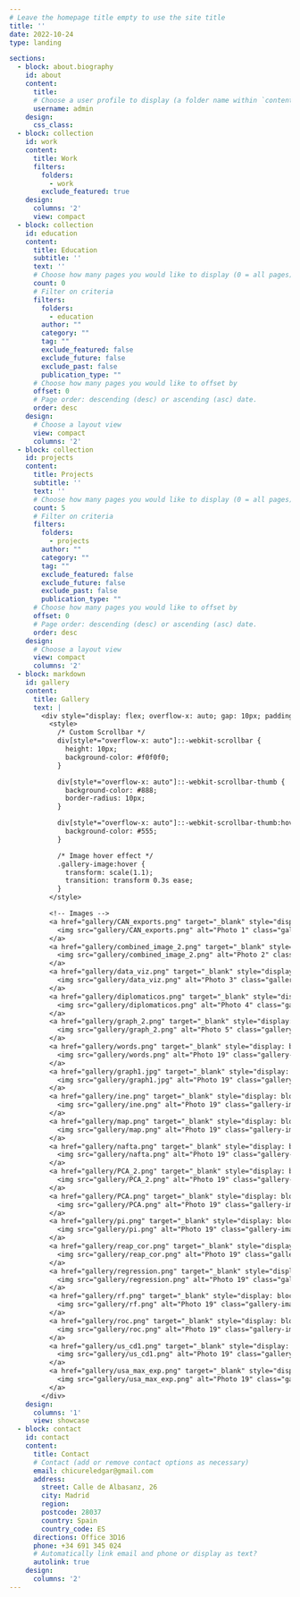 ```yaml
---
# Leave the homepage title empty to use the site title
title: ''
date: 2022-10-24
type: landing

sections:
  - block: about.biography
    id: about
    content:
      title: 
      # Choose a user profile to display (a folder name within `content/authors/`)
      username: admin
    design:
      css_class: 
  - block: collection
    id: work
    content:
      title: Work
      filters:
        folders:
          - work
        exclude_featured: true
    design:
      columns: '2'
      view: compact
  - block: collection
    id: education
    content:
      title: Education
      subtitle: ''
      text: ''
      # Choose how many pages you would like to display (0 = all pages)
      count: 0
      # Filter on criteria
      filters:
        folders:
          - education
        author: ""
        category: ""
        tag: ""
        exclude_featured: false
        exclude_future: false
        exclude_past: false
        publication_type: ""
      # Choose how many pages you would like to offset by
      offset: 0
      # Page order: descending (desc) or ascending (asc) date.
      order: desc
    design:
      # Choose a layout view
      view: compact
      columns: '2'  
  - block: collection
    id: projects
    content:
      title: Projects
      subtitle: ''
      text: ''
      # Choose how many pages you would like to display (0 = all pages)
      count: 5
      # Filter on criteria
      filters:
        folders:
          - projects
        author: ""
        category: ""
        tag: ""
        exclude_featured: false
        exclude_future: false
        exclude_past: false
        publication_type: ""
      # Choose how many pages you would like to offset by
      offset: 0
      # Page order: descending (desc) or ascending (asc) date.
      order: desc
    design:
      # Choose a layout view
      view: compact
      columns: '2'
  - block: markdown
    id: gallery
    content:
      title: Gallery
      text: |
        <div style="display: flex; overflow-x: auto; gap: 10px; padding: 20px; scroll-behavior: smooth;">
          <style>
            /* Custom Scrollbar */
            div[style*="overflow-x: auto"]::-webkit-scrollbar {
              height: 10px;
              background-color: #f0f0f0;
            }

            div[style*="overflow-x: auto"]::-webkit-scrollbar-thumb {
              background-color: #888;
              border-radius: 10px;
            }

            div[style*="overflow-x: auto"]::-webkit-scrollbar-thumb:hover {
              background-color: #555;
            }

            /* Image hover effect */
            .gallery-image:hover {
              transform: scale(1.1);
              transition: transform 0.3s ease;
            }
          </style>

          <!-- Images -->
          <a href="gallery/CAN_exports.png" target="_blank" style="display: block;">
            <img src="gallery/CAN_exports.png" alt="Photo 1" class="gallery-image" style="width: 150px; height: auto; border-radius: 8px; box-shadow: 0 4px 6px rgba(0, 0, 0, 0.1);">
          </a>
          <a href="gallery/combined_image_2.png" target="_blank" style="display: block;">
            <img src="gallery/combined_image_2.png" alt="Photo 2" class="gallery-image" style="width: 150px; height: auto; border-radius: 8px; box-shadow: 0 4px 6px rgba(0, 0, 0, 0.1);">
          </a>
          <a href="gallery/data_viz.png" target="_blank" style="display: block;">
            <img src="gallery/data_viz.png" alt="Photo 3" class="gallery-image" style="width: 150px; height: auto; border-radius: 8px; box-shadow: 0 4px 6px rgba(0, 0, 0, 0.1);">
          </a>
          <a href="gallery/diplomaticos.png" target="_blank" style="display: block;">
            <img src="gallery/diplomaticos.png" alt="Photo 4" class="gallery-image" style="width: 150px; height: auto; border-radius: 8px; box-shadow: 0 4px 6px rgba(0, 0, 0, 0.1);">
          </a>
          <a href="gallery/graph_2.png" target="_blank" style="display: block;">
            <img src="gallery/graph_2.png" alt="Photo 5" class="gallery-image" style="width: 150px; height: auto; border-radius: 8px; box-shadow: 0 4px 6px rgba(0, 0, 0, 0.1);">
          </a>
          <a href="gallery/words.png" target="_blank" style="display: block;">
            <img src="gallery/words.png" alt="Photo 19" class="gallery-image" style="width: 150px; height: auto; border-radius: 8px; box-shadow: 0 4px 6px rgba(0, 0, 0, 0.1);">
          </a>
          <a href="gallery/graph1.jpg" target="_blank" style="display: block;">
            <img src="gallery/graph1.jpg" alt="Photo 19" class="gallery-image" style="width: 150px; height: auto; border-radius: 8px; box-shadow: 0 4px 6px rgba(0, 0, 0, 0.1);">
          </a>
          <a href="gallery/ine.png" target="_blank" style="display: block;">
            <img src="gallery/ine.png" alt="Photo 19" class="gallery-image" style="width: 150px; height: auto; border-radius: 8px; box-shadow: 0 4px 6px rgba(0, 0, 0, 0.1);">
          </a>
          <a href="gallery/map.png" target="_blank" style="display: block;">
            <img src="gallery/map.png" alt="Photo 19" class="gallery-image" style="width: 150px; height: auto; border-radius: 8px; box-shadow: 0 4px 6px rgba(0, 0, 0, 0.1);">
          </a>
          <a href="gallery/nafta.png" target="_blank" style="display: block;">
            <img src="gallery/nafta.png" alt="Photo 19" class="gallery-image" style="width: 150px; height: auto; border-radius: 8px; box-shadow: 0 4px 6px rgba(0, 0, 0, 0.1);">
          </a>
          <a href="gallery/PCA_2.png" target="_blank" style="display: block;">
            <img src="gallery/PCA_2.png" alt="Photo 19" class="gallery-image" style="width: 150px; height: auto; border-radius: 8px; box-shadow: 0 4px 6px rgba(0, 0, 0, 0.1);">
          </a>
          <a href="gallery/PCA.png" target="_blank" style="display: block;">
            <img src="gallery/PCA.png" alt="Photo 19" class="gallery-image" style="width: 150px; height: auto; border-radius: 8px; box-shadow: 0 4px 6px rgba(0, 0, 0, 0.1);">
          </a>
          <a href="gallery/pi.png" target="_blank" style="display: block;">
            <img src="gallery/pi.png" alt="Photo 19" class="gallery-image" style="width: 150px; height: auto; border-radius: 8px; box-shadow: 0 4px 6px rgba(0, 0, 0, 0.1);">
          </a>
          <a href="gallery/reap_cor.png" target="_blank" style="display: block;">
            <img src="gallery/reap_cor.png" alt="Photo 19" class="gallery-image" style="width: 150px; height: auto; border-radius: 8px; box-shadow: 0 4px 6px rgba(0, 0, 0, 0.1);">
          </a>
          <a href="gallery/regression.png" target="_blank" style="display: block;">
            <img src="gallery/regression.png" alt="Photo 19" class="gallery-image" style="width: 150px; height: auto; border-radius: 8px; box-shadow: 0 4px 6px rgba(0, 0, 0, 0.1);">
          </a>
          <a href="gallery/rf.png" target="_blank" style="display: block;">
            <img src="gallery/rf.png" alt="Photo 19" class="gallery-image" style="width: 150px; height: auto; border-radius: 8px; box-shadow: 0 4px 6px rgba(0, 0, 0, 0.1);">
          </a>
          <a href="gallery/roc.png" target="_blank" style="display: block;">
            <img src="gallery/roc.png" alt="Photo 19" class="gallery-image" style="width: 150px; height: auto; border-radius: 8px; box-shadow: 0 4px 6px rgba(0, 0, 0, 0.1);">
          </a>
          <a href="gallery/us_cd1.png" target="_blank" style="display: block;">
            <img src="gallery/us_cd1.png" alt="Photo 19" class="gallery-image" style="width: 150px; height: auto; border-radius: 8px; box-shadow: 0 4px 6px rgba(0, 0, 0, 0.1);">
          </a>
          <a href="gallery/usa_max_exp.png" target="_blank" style="display: block;">
            <img src="gallery/usa_max_exp.png" alt="Photo 19" class="gallery-image" style="width: 150px; height: auto; border-radius: 8px; box-shadow: 0 4px 6px rgba(0, 0, 0, 0.1);">
          </a>
        </div>
    design:
      columns: '1'
      view: showcase
  - block: contact
    id: contact
    content:
      title: Contact
      # Contact (add or remove contact options as necessary)
      email: chicureledgar@gmail.com
      address:
        street: Calle de Albasanz, 26
        city: Madrid
        region: 
        postcode: 28037
        country: Spain
        country_code: ES
      directions: Office 3D16
      phone: +34 691 345 024
      # Automatically link email and phone or display as text?
      autolink: true
    design:
      columns: '2'
---
```

